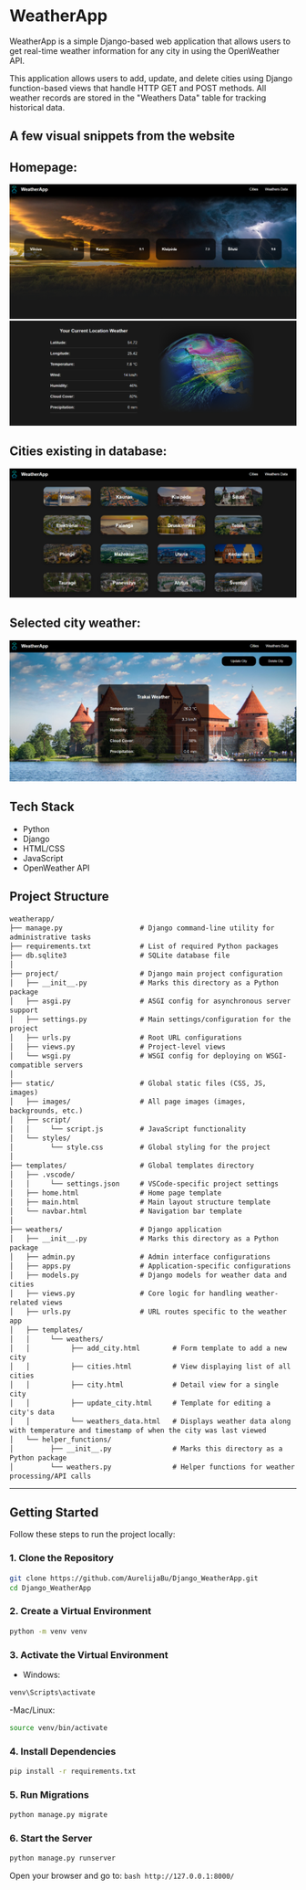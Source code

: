 # WeatherApp

WeatherApp is a simple Django-based web application that allows users to get real-time weather information for any city in using the OpenWeather API.

This application allows users to add, update, and delete cities using Django function-based views that handle HTTP GET and POST methods. All weather records are stored in the "Weathers Data" table for tracking historical data.

## A few visual snippets from the website

## Homepage:
  
![Homepage snippet](page_visual/Homepage_snip.PNG)
![Homepage2 snippet](page_visual/Homepage2_snip.PNG)

## Cities existing in database:
![Cities snippet](page_visual/Cities_snip.PNG)

## Selected city weather:
![City snippet](page_visual/City_snip.PNG)

## Tech Stack
- Python
- Django
- HTML/CSS
- JavaScript
- OpenWeather API

## Project Structure

```dash
weatherapp/
├── manage.py                   # Django command-line utility for administrative tasks
├── requirements.txt            # List of required Python packages
├── db.sqlite3                  # SQLite database file
│
├── project/                    # Django main project configuration
│   ├── __init__.py             # Marks this directory as a Python package
│   ├── asgi.py                 # ASGI config for asynchronous server support
│   ├── settings.py             # Main settings/configuration for the project
│   ├── urls.py                 # Root URL configurations
│   ├── views.py                # Project-level views
│   └── wsgi.py                 # WSGI config for deploying on WSGI-compatible servers
│
├── static/                     # Global static files (CSS, JS, images)
│   ├── images/                 # All page images (images, backgrounds, etc.)
│   ├── script/
│   │     └── script.js         # JavaScript functionality
│   └── styles/
│         └── style.css         # Global styling for the project
│
├── templates/                  # Global templates directory
│   ├── .vscode/
│   │     └── settings.json     # VSCode-specific project settings
│   ├── home.html               # Home page template
│   ├── main.html               # Main layout structure template
│   └── navbar.html             # Navigation bar template
│
├── weathers/                   # Django application
│   ├── __init__.py             # Marks this directory as a Python package
│   ├── admin.py                # Admin interface configurations
│   ├── apps.py                 # Application-specific configurations
│   ├── models.py               # Django models for weather data and cities
│   ├── views.py                # Core logic for handling weather-related views
│   ├── urls.py                 # URL routes specific to the weather app
│   ├── templates/
│   │     └── weathers/
│   │          ├── add_city.html        # Form template to add a new city
│   │          ├── cities.html          # View displaying list of all cities
│   │          ├── city.html            # Detail view for a single city
│   │          ├── update_city.html     # Template for editing a city's data
│   │          └── weathers_data.html   # Displays weather data along with temperature and timestamp of when the city was last viewed
│   └── helper_functions/               
│         ├── __init__.py               # Marks this directory as a Python package
│         └── weathers.py               # Helper functions for weather processing/API calls
```

---

## Getting Started

Follow these steps to run the project locally:

### 1. Clone the Repository

```bash
git clone https://github.com/AurelijaBu/Django_WeatherApp.git
cd Django_WeatherApp
```

### 2. Create a Virtual Environment

```bash
python -m venv venv
```

### 3. Activate the Virtual Environment
- Windows:
```bash
venv\Scripts\activate
```
-Mac/Linux:
```bash
source venv/bin/activate
```

### 4. Install Dependencies
```bash
pip install -r requirements.txt
```

### 5. Run Migrations
```bash
python manage.py migrate
```

### 6. Start the Server
```bash
python manage.py runserver
```

Open your browser and go to:
```bash http://127.0.0.1:8000/```
